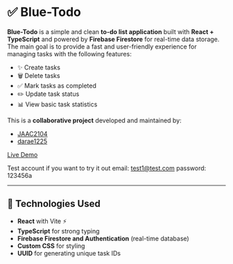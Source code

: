 # ✅ Blue-Todo

**Blue-Todo** is a simple and clean **to-do list application** built with **React + TypeScript** and powered by **Firebase Firestore** for real-time data storage.  
The main goal is to provide a fast and user-friendly experience for managing tasks with the following features:

- ✨ Create tasks  
- 🗑️ Delete tasks  
- ✅ Mark tasks as completed  
- ✏️ Update task status  
- 📊 View basic task statistics  

This is a **collaborative project** developed and maintained by:  
- [JAAC2104](https://github.com/JAAC2104)  
- [darae1225](https://github.com/darae1225)  

[Live Demo](https://blue-todo.vercel.app/)

Test account if you want to try it out
email: test1@test.com
password: 123456a

---

## 🚀 Technologies Used

- **React** with Vite ⚡  
- **TypeScript** for strong typing  
- **Firebase Firestore and Authentication** (real-time database)  
- **Custom CSS** for styling  
- **UUID** for generating unique task IDs  

